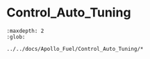 # Control_Auto_Tuning

```{toctree}
:maxdepth: 2
:glob:

../../docs/Apollo_Fuel/Control_Auto_Tuning/*
```